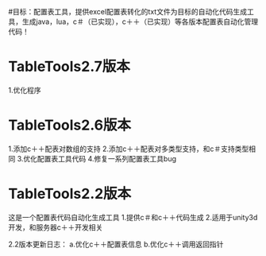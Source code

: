#目标：配置表工具，提供excel配置表转化的txt文件为目标的自动化代码生成工具，生成java，lua，c＃（已实现），c＋＋（已实现）等各版本配置表自动化管理代码！
# TableTools2.7版本
1.优化程序

# TableTools2.6版本
1.添加c＋＋配表对数组的支持
2.添加c＋＋配表对多类型支持，和c＃支持类型相同
3.优化配置表工具代码
4.修复一系列配置表工具bug

# TableTools2.2版本
这是一个配置表代码自动化生成工具
1.提供c＃和c＋＋代码生成
2.适用于unity3d开发，和服务器c＋＋开发相关

2.2版本更新日志：
  a.优化c＋＋配置表信息
  b.优化c＋＋调用返回指针


